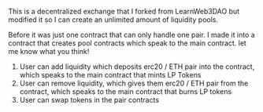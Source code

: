 This is a decentralized exchange that I forked from LearnWeb3DAO but modified it so I can create an unlimited amount of liquidity pools.

Before it was just one contract that can only handle one pair. I made it into a contract that creates pool contracts which speak to the main contract.
let me know what you think!


1. User can add liquidity which deposits erc20 / ETH pair into the contract, which speaks to the main contract that mints LP Tokens
2. User can remove liquidity, which gives them erc20 / ETH pair from the contract, which speaks to the main contract that burns LP tokens
3. User can swap tokens in the pair contracts
